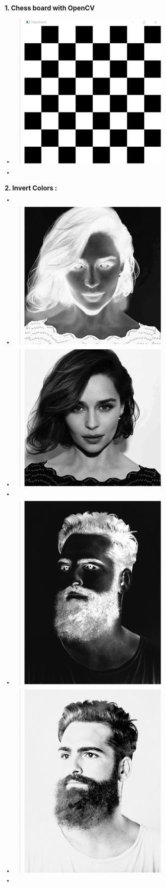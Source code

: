## 1. Chess board with OpenCV 
-   > ### ![This is an image](https://github.com/kiana-jahanshid/Image-Processing/blob/main/Assignment_26/pics/chess.jpg)
-   
## 2. Invert Colors :
-
-  > ![1_1](https://github.com/kiana-jahanshid/Image-Processing/blob/main/Assignment_26/pics/1.jpg) 
-  > ![1_2](https://github.com/kiana-jahanshid/Image-Processing/blob/main/Assignment_26/pics/girl.jpg)

-
-   > ![2_1](https://github.com/kiana-jahanshid/Image-Processing/blob/main/Assignment_26/pics/2.jpg) 
-   > ![2_2](https://github.com/kiana-jahanshid/Image-Processing/blob/main/Assignment_26/pics/boy.jpg)
  
-


